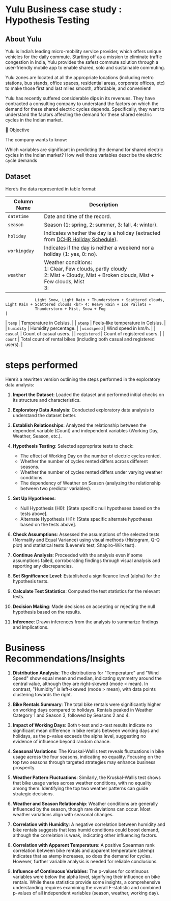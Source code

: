 # Yulu Business case study :  Hypothesis Testing

## About Yulu

Yulu is India’s leading micro-mobility service provider, which offers unique vehicles for the daily commute. Starting off as a mission to eliminate traffic congestion in India, Yulu provides the safest commute solution through a user-friendly mobile app to enable shared, solo and sustainable commuting.

Yulu zones are located at all the appropriate locations (including metro stations, bus stands, office spaces, residential areas, corporate offices, etc) to make those first and last miles smooth, affordable, and convenient!

Yulu has recently suffered considerable dips in its revenues. They have contracted a consulting company to understand the factors on which the demand for these shared electric cycles depends. Specifically, they want to understand the factors affecting the demand for these shared electric cycles in the Indian market.

🎯 Objective

The company wants to know:

Which variables are significant in predicting the demand for shared electric cycles in the Indian market?
How well those variables describe the electric cycle demands

## Dataset

Here’s the data represented in table format:

| Column Name  | Description                                                                                                                                     |
|--------------|-------------------------------------------------------------------------------------------------------------------------------------------------|
| `datetime`   | Date and time of the record.                                                                                                                    |
| `season`     | Season (1: spring, 2: summer, 3: fall, 4: winter).                                                                                              |
| `holiday`    | Indicates whether the day is a holiday (extracted from [DCHR Holiday Schedule](http://dchr.dc.gov/page/holiday-schedule)).                      |
| `workingday` | Indicates if the day is neither a weekend nor a holiday (1: yes, 0: no).                                                                        |
| `weather`    | Weather conditions: <br> 1: Clear, Few clouds, partly cloudy <br> 2: Mist + Cloudy, Mist + Broken clouds, Mist + Few clouds, Mist <br> 3: 
                 Light Snow, Light Rain + Thunderstorm + Scattered clouds, Light Rain + Scattered clouds <br> 4: Heavy Rain + Ice Pallets + 
                 Thunderstorm + Mist, Snow + Fog                                                                                                                 |
| `temp`       | Temperature in Celsius.                                                                                                                         |
| `atemp`      | Feels-like temperature in Celsius.                                                                                                              |
| `humidity`   | Humidity percentage.                                                                                                                            |
| `windspeed`  | Wind speed in km/h.                                                                                                                             |
| `casual`     | Count of casual users.                                                                                                                          |
| `registered` | Count of registered users.                                                                                                                      |
| `count`      | Total count of rental bikes (including both casual and registered users).                                                                       |

# steps performed

Here’s a rewritten version outlining the steps performed in the exploratory data analysis:

1. **Import the Dataset**: Loaded the dataset and performed initial checks on its structure and characteristics.

2. **Exploratory Data Analysis**: Conducted exploratory data analysis to understand the dataset better.

3. **Establish Relationships**: Analyzed the relationship between the dependent variable (Count) and independent variables (Working Day, Weather, Season, etc.).

4. **Hypothesis Testing**: Selected appropriate tests to check:
   - The effect of Working Day on the number of electric cycles rented.
   - Whether the number of cycles rented differs across different seasons.
   - Whether the number of cycles rented differs under varying weather conditions.
   - The dependency of Weather on Season (analyzing the relationship between two predictor variables).

5. **Set Up Hypotheses**:
   - Null Hypothesis (H0): [State specific null hypotheses based on the tests above].
   - Alternate Hypothesis (H1): [State specific alternate hypotheses based on the tests above].

6. **Check Assumptions**: Assessed the assumptions of the selected tests (Normality and Equal Variance) using visual methods (Histogram, Q-Q plot) and statistical tests (Levene’s test, Shapiro-Wilk test).

7. **Continue Analysis**: Proceeded with the analysis even if some assumptions failed, corroborating findings through visual analysis and reporting any discrepancies.

8. **Set Significance Level**: Established a significance level (alpha) for the hypothesis tests.

9. **Calculate Test Statistics**: Computed the test statistics for the relevant tests.

10. **Decision Making**: Made decisions on accepting or rejecting the null hypothesis based on the results.

11. **Inference**: Drawn inferences from the analysis to summarize findings and implications.

# Business Recommendations/Insights

1. **Distribution Analysis**: The distributions for "Temperature" and "Wind Speed" show equal mean and median, indicating symmetry around the central value, although they are right-skewed (mode < mean). In contrast, "Humidity" is left-skewed (mode > mean), with data points clustering towards the right.

2. **Bike Rentals Summary**: The total bike rentals were significantly higher on working days compared to holidays. Rentals peaked in Weather Category 1 and Season 3, followed by Seasons 2 and 4.

3. **Impact of Working Days**: Both t-test and z-test results indicate no significant mean difference in bike rentals between working days and holidays, as the p-value exceeds the alpha level, suggesting no evidence of influence beyond random chance.

4. **Seasonal Variations**: The Kruskal-Wallis test reveals fluctuations in bike usage across the four seasons, indicating no equality. Focusing on the top two seasons through targeted strategies may enhance business prosperity.

5. **Weather Pattern Fluctuations**: Similarly, the Kruskal-Wallis test shows that bike usage varies across weather conditions, with no equality among them. Identifying the top two weather patterns can guide strategic decisions.

6. **Weather and Season Relationship**: Weather conditions are generally influenced by the season, though rare deviations can occur. Most weather variations align with seasonal changes.

7. **Correlation with Humidity**: A negative correlation between humidity and bike rentals suggests that less humid conditions could boost demand, although the correlation is weak, indicating other influencing factors.

8. **Correlation with Apparent Temperature**: A positive Spearman rank correlation between bike rentals and apparent temperature (atemp) indicates that as atemp increases, so does the demand for cycles. However, further variable analysis is needed for reliable conclusions.

9. **Influence of Continuous Variables**: The p-values for continuous variables were below the alpha level, signifying their influence on bike rentals. While these statistics provide some insights, a comprehensive understanding requires examining the overall F-statistic and combined p-values of all independent variables (season, weather, working day).
